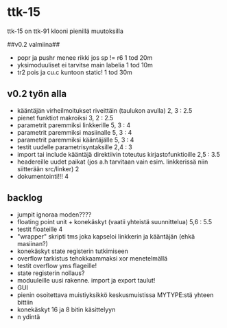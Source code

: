 # ttk-15 #
ttk-15 on ttk-91 klooni pienillä muutoksilla

##v0.2 valmiina##
 * popr ja pushr menee rikki jos sp != r6                       1 tod 20m
 * yksimoduuliset ei tarvitse main labelia                      1 tod 10m
 * tr2 pois ja cu.c kuntoon static!                             1 tod 30m
 
## v0.2 työn alla ##
 * kääntäjän virheilmoitukset riveittäin (taulukon avulla)      2, 3 : 2.5
 * pienet funktiot makroiksi                                    3, 2 : 2.5
 * parametrit paremmiksi linkkerille                            5, 3 : 4
 * parametrit paremmiksi masiinalle                             5, 3 : 4
 * parametrit paremmiksi kääntäjälle                            5, 3 : 4
 * testit uudelle parametrisyntaksille                                      2,4 : 3
 * import tai include kääntäjä direktiivin toteutus kirjastofunktioille     2,5 : 3.5
 * headereille uudet paikat (jos a.h tarvitaan vain esim. linkkerissä niin siitterään src/linker)  2
 * dokumentointi!!!                                             4

 ## backlog ##
 * jumpit ignoraa moden????
 * floating point unit + konekäskyt    (vaatii yhteistä suunnittelua)       5,6 : 5.5
 * testit floateille                                                        4
 * "wrapper" skripti tms joka kapseloi linkkerin ja kääntäjän (ehkä masiinan?)
 * konekäskyt state registerin tutkimiseen
 * overflow tarkistus tehokkaammaksi xor menetelmällä
 * testit overflow yms flageille!
 * state registerin nollaus?
 * moduuleille uusi rakenne. import ja export taulut!
 * GUI 
 * pienin osoitettava muistiyksikkö keskusmuistissa MYTYPE:stä yhteen bittiin
 * konekäskyt 16 ja 8 bitin käsittelyyn
 * n ydintä

